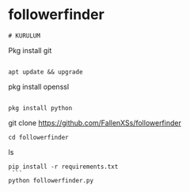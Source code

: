# followerfinder
```
# KURULUM 
  ```

Pkg install git 
  ```

apt update && upgrade
   ```

pkg install openssl
   ```

pkg install python 
   ```
git clone https://github.com/FallenXSs/followerfinder
  ```
  cd followerfinder
   ```
  ls
   ```
pip install -r requirements.txt
    ```
python followerfinder.py


